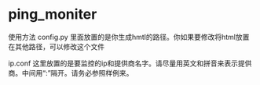 # ping_moniter
使用方法
config.py 里面放置的是你生成hmtl的路径。你如果要修改将html放置在其他路径，可以修改这个文件

ip.conf 这里放置的是要监控的ip和提供商名字。请尽量用英文和拼音来表示提供商。中间用“:”隔开。请务必参照样例来。
